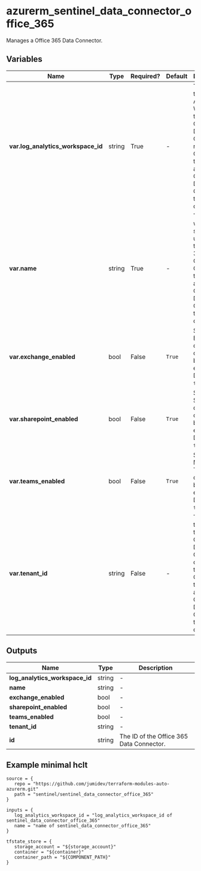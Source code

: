 # azurerm_sentinel_data_connector_office_365

Manages a Office 365 Data Connector.

## Variables

| Name | Type | Required? |  Default  |  Description |
| ---- | ---- | --------- |  ----------- | ----------- |
| **var.log_analytics_workspace_id** | string | True | -  |  The ID of the Log Analytics Workspace that this Office 365 Data Connector resides in. Changing this forces a new Office 365 Data Connector to be created. | 
| **var.name** | string | True | -  |  The name which should be used for this Office 365 Data Connector. Changing this forces a new Office 365 Data Connector to be created. | 
| **var.exchange_enabled** | bool | False | `True`  |  Should the Exchange data connector be enabled? Defaults to `true`. | 
| **var.sharepoint_enabled** | bool | False | `True`  |  Should the SharePoint data connector be enabled? Defaults to `true`. | 
| **var.teams_enabled** | bool | False | `True`  |  Should the Microsoft Teams data connector be enabled? Defaults to `true`. | 
| **var.tenant_id** | string | False | -  |  The ID of the Tenant that this Office 365 Data Connector connects to. Changing this forces a new Office 365 Data Connector to be created. | 



## Outputs

| Name | Type | Description |
| ---- | ---- | --------- | 
| **log_analytics_workspace_id** | string  | - | 
| **name** | string  | - | 
| **exchange_enabled** | bool  | - | 
| **sharepoint_enabled** | bool  | - | 
| **teams_enabled** | bool  | - | 
| **tenant_id** | string  | - | 
| **id** | string  | The ID of the Office 365 Data Connector. | 

## Example minimal hclt

```hcl
source = {
   repo = "https://github.com/jumidev/terraform-modules-auto-azurerm.git" 
   path = "sentinel/sentinel_data_connector_office_365" 
}

inputs = {
   log_analytics_workspace_id = "log_analytics_workspace_id of sentinel_data_connector_office_365" 
   name = "name of sentinel_data_connector_office_365" 
}

tfstate_store = {
   storage_account = "${storage_account}" 
   container = "${container}" 
   container_path = "${COMPONENT_PATH}" 
}


```